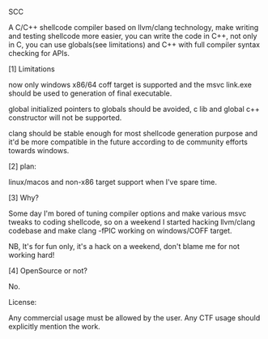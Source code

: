 SCC

A C/C++ shellcode compiler based on llvm/clang technology, make writing 
and testing shellcode more easier, you can write the code in C++, not only in 
C, you can use globals(see limitations) and C++ with full compiler syntax
checking for APIs.

[1] Limitations

now only windows x86/64 coff target is supported and the msvc link.exe should 
be used to generation of final executable.

global initialized pointers to globals should be avoided, c lib and global 
c++ constructor will not be supported.

clang should be stable enough for most shellcode generation purpose and it'd
be more compatible in the future according to de community efforts towards windows.

[2] plan:

linux/macos and non-x86 target support when I've spare time.

[3] Why?

Some day I'm bored of tuning compiler options and make various msvc tweaks to coding
shellcode, so on a weekend I started hacking llvm/clang codebase and make clang -fPIC
working on windows/COFF target.

NB, It's for fun only, it's a hack on a weekend, don't blame me for not working hard!

[4] OpenSource or not?

No.

License:

Any commercial usage must be allowed by the user. Any CTF usage should explicitly 
mention the work.

